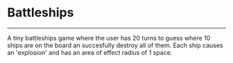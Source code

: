 # Battleships
--------------------

A tiny battleships game where the user has 20 turns to guess where 10 ships are on the board an succesfully destroy all of them.
Each ship causes an 'explosion' and has an area of effect radius of 1 space.
